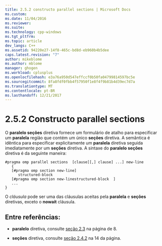 ```yaml
---
title: 2.5.2 constructo parallel sections | Microsoft Docs
ms.custom: 
ms.date: 11/04/2016
ms.reviewer: 
ms.suite: 
ms.technology: cpp-windows
ms.tgt_pltfrm: 
ms.topic: article
dev_langs: C++
ms.assetid: 94220e27-14f8-465c-bd8d-eb960b4b5dee
caps.latest.revision: "7"
author: mikeblome
ms.author: mblome
manager: ghogen
ms.workload: cplusplus
ms.openlocfilehash: e3a76a950d547effccf0b50fa04799814597bc5e
ms.sourcegitcommit: 8fa8fdf0fbb4f57950f1e8f4f9b81b4d39ec7d7a
ms.translationtype: MT
ms.contentlocale: pt-BR
ms.lasthandoff: 12/21/2017
---
```

# <a name="252-parallel-sections-construct"></a>2.5.2 Constructo parallel sections
O **paralelo seções** diretiva fornece um formulário de atalho para especificar um **paralela** região que contém um único **seções** diretiva. A semântica é idêntica para especificar explicitamente um **paralela** diretiva seguida imediatamente por um **seções** diretiva. A sintaxe do **paralelo seções** diretiva é da seguinte maneira:  
  
```  
#pragma omp parallel sections  [clause[[,] clause] ...] new-line  
   {  
   [#pragma omp section new-line]  
      structured-block  
   [#pragma omp section new-linestructured-block  ]  
   ...  
}  
```  
  
 O *cláusula* pode ser uma das cláusulas aceitas pela **paralela** e **seções** diretivas, exceto o **nowait** cláusula.  
  
## <a name="cross-references"></a>Entre referências:  
  
-   **paralelo** diretiva, consulte [seção 2.3](../../parallel/openmp/2-3-parallel-construct.md) na página de 8.  
  
-   **seções** diretiva, consulte [seção 2.4.2](../../parallel/openmp/2-4-2-sections-construct.md) na 14 da página.